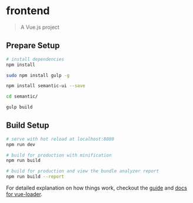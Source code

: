 # frontend

> A Vue.js project

## Prepare Setup
```bash
# install dependencies
npm install

sudo npm install gulp -g

npm install semantic-ui --save

cd semantic/

gulp build
```

## Build Setup

```bash
# serve with hot reload at localhost:8080
npm run dev

# build for production with minification
npm run build

# build for production and view the bundle analyzer report
npm run build --report
```

For detailed explanation on how things work, checkout the [guide](http://vuejs-templates.github.io/webpack/) and [docs for vue-loader](http://vuejs.github.io/vue-loader).
